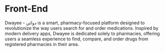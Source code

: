 # Front-End
Dwayee - دوائي is a smart, pharmacy-focused platform designed to revolutionize the way users search for and order medications. Inspired by modern delivery apps, Dwayee is dedicated solely to pharmacies, offering users a seamless experience to find, compare, and order drugs from registered pharmacies in their area.
